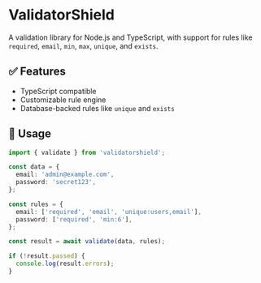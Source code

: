 # ValidatorShield

A validation library for Node.js and TypeScript, with support for rules like `required`, `email`, `min`, `max`, `unique`, and `exists`.

## ✅ Features
- TypeScript compatible
- Customizable rule engine
- Database-backed rules like `unique` and `exists`

## 🔧 Usage

```ts
import { validate } from 'validatorshield';

const data = {
  email: 'admin@example.com',
  password: 'secret123',
};

const rules = {
  email: ['required', 'email', 'unique:users,email'],
  password: ['required', 'min:6'],
};

const result = await validate(data, rules);

if (!result.passed) {
  console.log(result.errors);
}